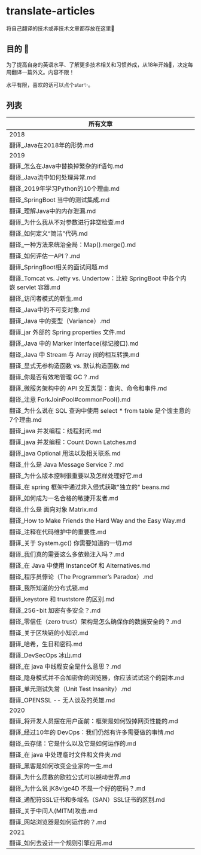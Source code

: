 # translate-articles

将自己翻译的技术或非技术文章都存放在这里📝

## 目的 🔨

为了提高自身的英语水平、了解更多技术相关和习惯养成，从18年开始👀，决定每周翻译一篇外文。内容不限！

水平有限，喜欢的话可以点个star✨。

## 列表

| 所有文章 |
| ------------------------------------------------------------ |
| 2018 |
| 翻译_Java在2018年的形势.md                                   |
| 2019 |
| 翻译_怎么在Java中替换掉繁杂的if语句.md                       |
| 翻译_Java流中如何处理异常.md                                 |
| 翻译_2019年学习Python的10个理由.md                           |
| 翻译_SpringBoot 当中的测试集成.md                            |
| 翻译_理解Java中的内存泄漏.md                                 |
| 翻译_为什么我从不对参数进行非空检查.md                       |
| 翻译_如何定义“简洁”代码.md                                   |
| 翻译_一种方法来统治全局：Map().merge().md                    |
| 翻译_如何评估一API？.md                                      |
| 翻译_SpringBoot相关的面试问题.md                             |
| 翻译_Tomcat vs. Jetty vs.  Undertow：比较 SpringBoot 中各个内嵌 servlet 容器.md |
| 翻译_访问者模式的新生.md                                     |
| 翻译_Java中的不可变对象.md                                   |
| 翻译_Java 中的变型（Variance）.md                            |
| 翻译_jar 外部的 Spring properties  文件.md                   |
| 翻译_Java 中的 Marker  Interface(标记接口).md                |
| 翻译_Java 中 Stream 与 Array  间的相互转换.md                |
| 翻译_显式无参构造函数 vs. 默认构造函数.md                    |
| 翻译_你是否有效地管理 GC？.md                                |
| 翻译_微服务架构中的 API  交互类型：查询、命令和事件.md       |
| 翻译_注意  ForkJoinPool#commonPool().md                      |
| 翻译_为什么说在 SQL 查询中使用 select *  from table 是个馊主意的7个理由.md |
| 翻译_java 并发编程：线程封闭.md                              |
| 翻译_java 并发编程：Count Down  Latches.md                   |
| 翻译_java Optional 用法以及相关联系.md                       |
| 翻译_什么是 Java Message  Service？.md                       |
| 翻译_为什么版本控制很重要以及怎样处理好它.md                 |
| 翻译_在 spring  框架中通过非入侵式获取"独立的" beans.md      |
| 翻译_如何成为一名合格的敏捷开发者.md                         |
| 翻译_什么是 面向对象 Matrix.md                               |
| 翻译_How to Make Friends the  Hard Way and the Easy Way.md   |
| 翻译_注释在代码维护中的重要性.md                             |
| 翻译_关于 System.gc() 你需要知道的一切.md                    |
| 翻译_我们真的需要这么多依赖注入吗？.md                       |
| 翻译_在 Java 中使用 InstanceOf 和  Alternatives.md           |
| 翻译_程序员悖论（The Programmer’s  Paradox）.md              |
| 翻译_我所知道的分布式锁.md                                   |
| 翻译_keystore 和 truststore  的区别.md                       |
| 翻译_256-bit 加密有多安全？.md                               |
| 翻译_零信任（zero  trust）架构是怎么确保你的数据安全的？.md  |
| 翻译_关于区块链的小知识.md                                   |
| 翻译_哈希，生日和密码.md                                     |
| 翻译_DevSecOps 冰山.md                                       |
| 翻译_在 java 中线程安全是什么意思？.md                       |
| 翻译_隐身模式并不会加密你的浏览器，你应该试试这个的副本.md   |
| 翻译_单元测试失常（Unit Test  Insanity）.md                  |
| 翻译_OPENSSL -- 无人谈及的英雄.md                            |
| 2020  |
| 翻译_将开发人员摆在用户面前：框架是如何毁掉网页性能的.md     |
| 翻译_经过10年的  DevOps：我们仍然有许多需要做的事情.md       |
| 翻译_云存储：它是什么以及它是如何运作的.md                   |
| 翻译_在 java 中处理临时文件和文件夹.md                       |
| 翻译_黑客是如何改变企业家的一生.md                           |
| 翻译_为什么质数的欧拉公式可以撼动世界.md                     |
| 翻译_为什么说 jK8v!ge4D 不是一个好的密码？.md                |
| 翻译_通配符SSL证书和多域名（SAN）SSL证书的区别.md            |
| 翻译_关于中间人(MITM)攻击.md                                 |
| 翻译_网站浏览器是如何运作的？.md |
| 2021 | 
| 翻译_如何去设计一个规则引擎应用.md |
